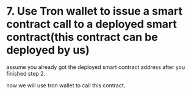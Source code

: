 # 7. Use Tron wallet to issue a smart contract call to a deployed smart contract(this contract can be deployed by us)

assume you already got the deployed smart contract address after you finished step 2.

now we will use tron wallet to call this contract.


